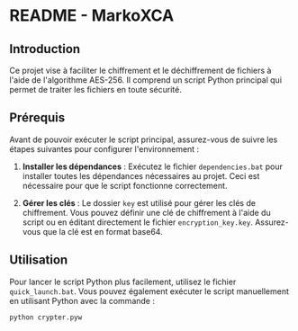 # README - MarkoXCA


## Introduction

Ce projet vise à faciliter le chiffrement et le déchiffrement de fichiers à l'aide de l'algorithme AES-256. Il comprend un script Python principal qui permet de traiter les fichiers en toute sécurité.

## Prérequis

Avant de pouvoir exécuter le script principal, assurez-vous de suivre les étapes suivantes pour configurer l'environnement :

1. **Installer les dépendances** : Exécutez le fichier `dependencies.bat` pour installer toutes les dépendances nécessaires au projet. Ceci est nécessaire pour que le script fonctionne correctement.

2. **Gérer les clés** : Le dossier `key` est utilisé pour gérer les clés de chiffrement. Vous pouvez définir une clé de chiffrement à l'aide du script ou en éditant directement le fichier `encryption_key.key`. Assurez-vous que la clé est en format base64.

## Utilisation

Pour lancer le script Python plus facilement, utilisez le fichier `quick_launch.bat`. Vous pouvez également exécuter le script manuellement en utilisant Python avec la commande :

```bash
python crypter.pyw
